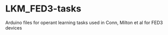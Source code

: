 # LKM_FED3-tasks
Arduino files for operant learning tasks used in Conn, Milton et al for FED3 devices
